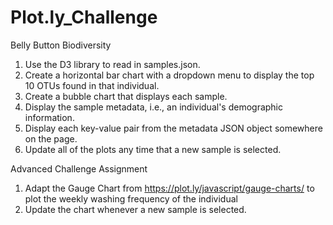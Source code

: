 # Plot.ly_Challenge
Belly Button Biodiversity

1. Use the D3 library to read in samples.json.
2. Create a horizontal bar chart with a dropdown menu to display the top 10 OTUs found in that individual.
3. Create a bubble chart that displays each sample.
4. Display the sample metadata, i.e., an individual's demographic information.
5. Display each key-value pair from the metadata JSON object somewhere on the page.
6. Update all of the plots any time that a new sample is selected.

Advanced Challenge Assignment 

1. Adapt the Gauge Chart from https://plot.ly/javascript/gauge-charts/ to plot the weekly washing frequency of the individual
2. Update the chart whenever a new sample is selected.









